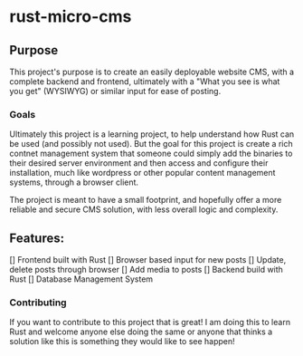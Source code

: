 # rust-micro-cms

## Purpose

This project's purpose is to create an easily deployable website CMS, with a complete backend and frontend, ultimately with a "What you see is what you get" (WYSIWYG) or similar input for ease of posting.

### Goals

Ultimately this project is a learning project, to help understand how Rust can be used (and possibly not used). But the goal for this project is create a rich contnet management system that someone could simply add the binaries to their desired server environment and then access and configure their installation, much like wordpress or other popular content management systems, through a browser client. 

The project is meant to have a small footprint, and hopefully offer a more reliable and secure CMS solution, with less overall logic and complexity.

## Features:
[] Frontend built with Rust
	[] Browser based input for new posts
	[] Update, delete posts through browser
	[] Add media to posts 
[] Backend build with Rust
[] Database Management System

### Contributing

If you want to contribute to this project that is great! I am doing this to learn Rust and welcome anyone else doing the same or anyone that thinks a solution like this is something they would like to see happen!
